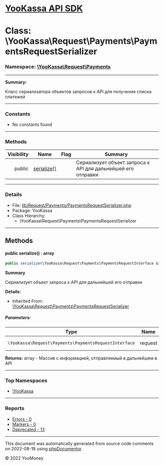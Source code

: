# [YooKassa API SDK](../home.md)

# Class: \YooKassa\Request\Payments\PaymentsRequestSerializer
### Namespace: [\YooKassa\Request\Payments](../namespaces/yookassa-request-payments.md)
---
**Summary:**

Класс сериализатора объектов запросов к API для получения списка платежей


---
### Constants
* No constants found

---
### Methods
| Visibility | Name | Flag | Summary |
| ----------:| ---- | ---- | ------- |
| public | [serialize()](../classes/YooKassa-Request-Payments-PaymentsRequestSerializer.md#method_serialize) |  | Сериализует объект запроса к API для дальнейшей его отправки |

---
### Details
* File: [lib/Request/Payments/PaymentsRequestSerializer.php](../../lib/Request/Payments/PaymentsRequestSerializer.php)
* Package: YooKassa
* Class Hierarchy:
  * \YooKassa\Request\Payments\PaymentsRequestSerializer

---
## Methods
<a name="method_serialize" class="anchor"></a>
#### public serialize() : array

```php
public serialize(\YooKassa\Request\Payments\PaymentsRequestInterface $request) : array
```

**Summary**

Сериализует объект запроса к API для дальнейшей его отправки

**Details:**
* Inherited From: [\YooKassa\Request\Payments\PaymentsRequestSerializer](../classes/YooKassa-Request-Payments-PaymentsRequestSerializer.md)

##### Parameters:
| Type | Name | Description |
| ---- | ---- | ----------- |
| <code lang="php">\YooKassa\Request\Payments\PaymentsRequestInterface</code> | request  | Сериализуемый объект |

**Returns:** array - Массив с информацией, отправляемый в дальнейшем в API



---

### Top Namespaces

* [\YooKassa](../namespaces/yookassa.md)

---

### Reports
* [Errors - 0](../reports/errors.md)
* [Markers - 0](../reports/markers.md)
* [Deprecated - 13](../reports/deprecated.md)

---

This document was automatically generated from source code comments on 2022-08-18 using [phpDocumentor](http://www.phpdoc.org/)

&copy; 2022 YooMoney